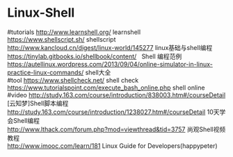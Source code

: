 # Linux-Shell
#tutorials
http://www.learnshell.org/ learnshell<br>
https://www.shellscript.sh/ shellscript<br>
http://www.kancloud.cn/digest/linux-world/145277 linux基础与shell编程<br>
https://tinylab.gitbooks.io/shellbook/content/   Shell 编程范例<br>
https://autellinux.wordpress.com/2013/09/04/online-simulator-in-linux-practice-linux-commands/ shell大全<br>
#tool
https://www.shellcheck.net/  shell check<br>
https://www.tutorialspoint.com/execute_bash_online.php  shell online<br>
#video
http://study.163.com/course/introduction/838003.htm#/courseDetail [云知梦]Shell脚本编程<br>
http://study.163.com/course/introduction/1238027.htm#/courseDetail 10天学会Shell编程<br>
http://www.lthack.com/forum.php?mod=viewthread&tid=3757  尚观Shell视频教程<br>
http://www.imooc.com/learn/181  Linux Guide for Developers(happypeter)<br>
